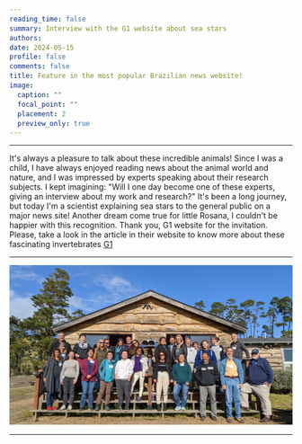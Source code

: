 ```yaml
--- 
reading_time: false
summary: Interview with the G1 website about sea stars
authors:
date: 2024-05-15
profile: false
comments: false
title: Feature in the most popular Brazilian news website! 
image:
  caption: ""
  focal_point: ""
  placement: 2
  preview_only: true
---
```

---

It's always a pleasure to talk about these incredible animals! Since I was a child, I have always enjoyed reading news about the animal 
world and nature, and I was impressed by experts speaking about their research subjects. I kept imagining: "Will I one day become one of 
these experts, giving an interview about my work and research?" It's been a long journey, but today I'm a scientist explaining sea stars 
to the general public on a major news site! Another dream come true for little Rosana, I couldn't be happier with this recognition. 
Thank you, G1 website for the invitation. Please, take a look in the article in their website to know more about these fascinating 
invertebrates [G1]([https://www.digin-tcn.org/](https://g1.globo.com/sp/campinas-regiao/terra-da-gente/noticia/2024/05/15/copia-de-orgaos-vitais-entenda-o-processo-de-regeneracao-dos-bracos-das-estrelas-do-mar.ghtml))

---
![dig](https://raw.githubusercontent.com/rosanafcunha/website_rosanafcunha/master/content/post/digin/featured.jpg "dig")

---
